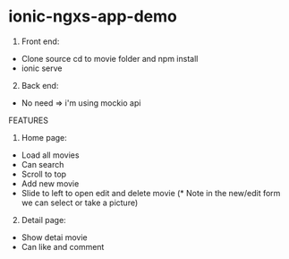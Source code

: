 # ionic-ngxs-app-demo

1. Front end:
- Clone source cd to movie folder and npm install 
- ionic serve 

2. Back end:
- No need => i'm using mockio api

FEATURES

1. Home page: 
- Load all movies 
- Can search
- Scroll to top
- Add new movie
- Slide to left to open edit and delete movie
  (* Note in the new/edit form we can select or take a picture) 

2. Detail page:
- Show detai movie 
- Can like and comment

